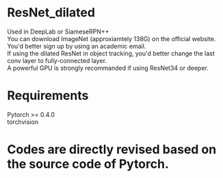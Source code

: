# ResNet_dilated
Used in DeepLab or SiameseRPN++  
You can download ImageNet (approxiamtely 138G) on the official website. You'd better sign up by using an academic email.  
If using the dilated ResNet in object tracking, you'd better change the last conv layer to fully-connected layer.  
A powerful GPU is strongly recommanded if using ResNet34 or deeper.
  
# Requirements  
Pytorch >= 0.4.0  
torchvision  
  
# Codes are directly revised based on the source code of Pytorch.  
